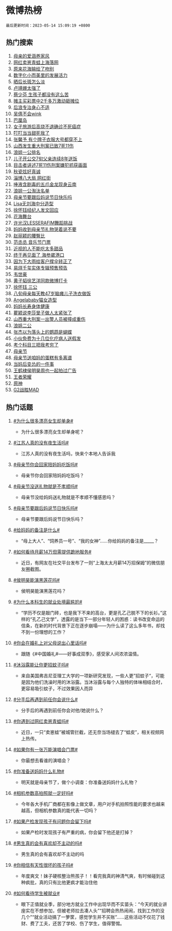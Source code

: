 # 微博热榜

`最后更新时间：2023-05-14 15:09:19 +0800`

## 热门搜索

1. [母亲的爱涵养家风](https://m.weibo.cn/search?containerid=100103type%3D1%26t%3D10%26q%3D%23%E6%AF%8D%E4%BA%B2%E7%9A%84%E7%88%B1%E6%B6%B5%E5%85%BB%E5%AE%B6%E9%A3%8E%23&stream_entry_id=51&isnewpage=1&extparam=seat%3D1%26pos%3D0%26stream_entry_id%3D51%26dgr%3D0%26filter_type%3Drealtimehot%26c_type%3D51%26cate%3D10103%26display_time%3D1684048157%26pre_seqid%3D1684048157650027195119&luicode=10000011&lfid=106003type%253D25%2526t%253D3%2526disable_hot%253D1%2526filter_type%253Drealtimehot)
1. [网红卖崽青蛙上海落网](https://m.weibo.cn/search?containerid=100103type%3D1%26t%3D10%26q%3D%23%E7%BD%91%E7%BA%A2%E5%8D%96%E5%B4%BD%E9%9D%92%E8%9B%99%E4%B8%8A%E6%B5%B7%E8%90%BD%E7%BD%91%23&stream_entry_id=31&isnewpage=1&extparam=seat%3D1%26cate%3D5001%26flag%3D2%26stream_entry_id%3D31%26lcate%3D5001%26band_rank%3D1%26pos%3D0%26dgr%3D0%26realpos%3D1%26filter_type%3Drealtimehot%26c_type%3D31%26q%3D%2523%25E7%25BD%2591%25E7%25BA%25A2%25E5%258D%2596%25E5%25B4%25BD%25E9%259D%2592%25E8%259B%2599%25E4%25B8%258A%25E6%25B5%25B7%25E8%2590%25BD%25E7%25BD%2591%2523%26display_time%3D1684048157%26pre_seqid%3D1684048157650027195119&luicode=10000011&lfid=106003type%253D25%2526t%253D3%2526disable_hot%253D1%2526filter_type%253Drealtimehot)
1. [原来花海输给了吻别](https://m.weibo.cn/search?containerid=100103type%3D1%26t%3D10%26q%3D%E5%8E%9F%E6%9D%A5%E8%8A%B1%E6%B5%B7%E8%BE%93%E7%BB%99%E4%BA%86%E5%90%BB%E5%88%AB&stream_entry_id=31&isnewpage=1&extparam=seat%3D1%26cate%3D5001%26flag%3D2%26stream_entry_id%3D31%26lcate%3D5001%26band_rank%3D2%26pos%3D1%26dgr%3D0%26realpos%3D2%26filter_type%3Drealtimehot%26c_type%3D31%26q%3D%25E5%258E%259F%25E6%259D%25A5%25E8%258A%25B1%25E6%25B5%25B7%25E8%25BE%2593%25E7%25BB%2599%25E4%25BA%2586%25E5%2590%25BB%25E5%2588%25AB%26display_time%3D1684048157%26pre_seqid%3D1684048157650027195119&luicode=10000011&lfid=106003type%253D25%2526t%253D3%2526disable_hot%253D1%2526filter_type%253Drealtimehot)
1. [数字化小而美里的发展活力](https://m.weibo.cn/search?containerid=100103type%3D1%26t%3D10%26q%3D%23%E6%95%B0%E5%AD%97%E5%8C%96%E5%B0%8F%E8%80%8C%E7%BE%8E%E9%87%8C%E7%9A%84%E5%8F%91%E5%B1%95%E6%B4%BB%E5%8A%9B%23&stream_entry_id=31&isnewpage=1&extparam=seat%3D1%26cate%3D5001%26flag%3D0%26stream_entry_id%3D31%26lcate%3D5001%26band_rank%3D3%26pos%3D2%26dgr%3D0%26realpos%3D3%26filter_type%3Drealtimehot%26c_type%3D31%26q%3D%2523%25E6%2595%25B0%25E5%25AD%2597%25E5%258C%2596%25E5%25B0%258F%25E8%2580%258C%25E7%25BE%258E%25E9%2587%258C%25E7%259A%2584%25E5%258F%2591%25E5%25B1%2595%25E6%25B4%25BB%25E5%258A%259B%2523%26display_time%3D1684048157%26pre_seqid%3D1684048157650027195119&luicode=10000011&lfid=106003type%253D25%2526t%253D3%2526disable_hot%253D1%2526filter_type%253Drealtimehot)
1. [晒后长斑怎么淡](https://m.weibo.cn/search?containerid=100103type%3D1%26t%3D10%26q%3D%23%E6%99%92%E5%90%8E%E9%95%BF%E6%96%91%E6%80%8E%E4%B9%88%E6%B7%A1%23&stream_entry_id=31&isnewpage=1&extparam=seat%3D1%26cate%3D5001%26stream_entry_id%3D31%26lcate%3D5001%26adid%3D188926%26band_rank%3D4%26dgr%3D0%26topic_ad%3D1%26is_ad_pos%3D1%26pos%3D3%26filter_type%3Drealtimehot%26c_type%3D31%26q%3D%2523%25E6%2599%2592%25E5%2590%258E%25E9%2595%25BF%25E6%2596%2591%25E6%2580%258E%25E4%25B9%2588%25E6%25B7%25A1%2523%26display_time%3D1684048157%26pre_seqid%3D1684048157650027195119&luicode=10000011&lfid=106003type%253D25%2526t%253D3%2526disable_hot%253D1%2526filter_type%253Drealtimehot)
1. [卢靖姗太强了](https://m.weibo.cn/search?containerid=100103type%3D1%26t%3D10%26q%3D%E5%8D%A2%E9%9D%96%E5%A7%97%E5%A4%AA%E5%BC%BA%E4%BA%86&stream_entry_id=31&isnewpage=1&extparam=seat%3D1%26cate%3D5001%26flag%3D2%26stream_entry_id%3D31%26lcate%3D5001%26band_rank%3D4%26pos%3D4%26dgr%3D0%26realpos%3D4%26filter_type%3Drealtimehot%26c_type%3D31%26q%3D%25E5%258D%25A2%25E9%259D%2596%25E5%25A7%2597%25E5%25A4%25AA%25E5%25BC%25BA%25E4%25BA%2586%26display_time%3D1684048157%26pre_seqid%3D1684048157650027195119&luicode=10000011&lfid=106003type%253D25%2526t%253D3%2526disable_hot%253D1%2526filter_type%253Drealtimehot)
1. [蔡少芬 生孩子都没有这么苦](https://m.weibo.cn/search?containerid=100103type%3D1%26t%3D10%26q%3D%E8%94%A1%E5%B0%91%E8%8A%AC+%E7%94%9F%E5%AD%A9%E5%AD%90%E9%83%BD%E6%B2%A1%E6%9C%89%E8%BF%99%E4%B9%88%E8%8B%A6&stream_entry_id=31&isnewpage=1&extparam=seat%3D1%26cate%3D5001%26flag%3D2%26stream_entry_id%3D31%26lcate%3D5001%26band_rank%3D5%26pos%3D5%26dgr%3D0%26realpos%3D5%26filter_type%3Drealtimehot%26c_type%3D31%26q%3D%25E8%2594%25A1%25E5%25B0%2591%25E8%258A%25AC%2520%25E7%2594%259F%25E5%25AD%25A9%25E5%25AD%2590%25E9%2583%25BD%25E6%25B2%25A1%25E6%259C%2589%25E8%25BF%2599%25E4%25B9%2588%25E8%258B%25A6%26display_time%3D1684048157%26pre_seqid%3D1684048157650027195119&luicode=10000011&lfid=106003type%253D25%2526t%253D3%2526disable_hot%253D1%2526filter_type%253Drealtimehot)
1. [摊主买彩票中2千多万激动砸摊位](https://m.weibo.cn/search?containerid=100103type%3D1%26t%3D10%26q%3D%23%E6%91%8A%E4%B8%BB%E4%B9%B0%E5%BD%A9%E7%A5%A8%E4%B8%AD2%E5%8D%83%E5%A4%9A%E4%B8%87%E6%BF%80%E5%8A%A8%E7%A0%B8%E6%91%8A%E4%BD%8D%23&stream_entry_id=31&isnewpage=1&extparam=seat%3D1%26cate%3D5001%26flag%3D2%26stream_entry_id%3D31%26lcate%3D5001%26band_rank%3D6%26pos%3D6%26dgr%3D0%26realpos%3D6%26filter_type%3Drealtimehot%26c_type%3D31%26q%3D%2523%25E6%2591%258A%25E4%25B8%25BB%25E4%25B9%25B0%25E5%25BD%25A9%25E7%25A5%25A8%25E4%25B8%25AD2%25E5%258D%2583%25E5%25A4%259A%25E4%25B8%2587%25E6%25BF%2580%25E5%258A%25A8%25E7%25A0%25B8%25E6%2591%258A%25E4%25BD%258D%2523%26display_time%3D1684048157%26pre_seqid%3D1684048157650027195119&luicode=10000011&lfid=106003type%253D25%2526t%253D3%2526disable_hot%253D1%2526filter_type%253Drealtimehot)
1. [后浪专治身心不适](https://m.weibo.cn/search?containerid=100103type%3D1%26t%3D10%26q%3D%23%E5%90%8E%E6%B5%AA%E4%B8%93%E6%B2%BB%E8%BA%AB%E5%BF%83%E4%B8%8D%E9%80%82%23&stream_entry_id=31&isnewpage=1&extparam=seat%3D1%26cate%3D5001%26stream_entry_id%3D31%26lcate%3D5001%26adid%3D188842%26band_rank%3D7%26dgr%3D0%26topic_ad%3D1%26is_ad_pos%3D1%26pos%3D7%26filter_type%3Drealtimehot%26c_type%3D31%26q%3D%2523%25E5%2590%258E%25E6%25B5%25AA%25E4%25B8%2593%25E6%25B2%25BB%25E8%25BA%25AB%25E5%25BF%2583%25E4%25B8%258D%25E9%2580%2582%2523%26display_time%3D1684048157%26pre_seqid%3D1684048157650027195119&luicode=10000011&lfid=106003type%253D25%2526t%253D3%2526disable_hot%253D1%2526filter_type%253Drealtimehot)
1. [吴倩不会wink](https://m.weibo.cn/search?containerid=100103type%3D1%26t%3D10%26q%3D%23%E5%90%B4%E5%80%A9%E4%B8%8D%E4%BC%9Awink%23&stream_entry_id=31&isnewpage=1&extparam=seat%3D1%26cate%3D5001%26flag%3D0%26stream_entry_id%3D31%26lcate%3D5001%26band_rank%3D7%26pos%3D8%26dgr%3D0%26realpos%3D7%26filter_type%3Drealtimehot%26c_type%3D31%26q%3D%2523%25E5%2590%25B4%25E5%2580%25A9%25E4%25B8%258D%25E4%25BC%259Awink%2523%26display_time%3D1684048157%26pre_seqid%3D1684048157650027195119&luicode=10000011&lfid=106003type%253D25%2526t%253D3%2526disable_hot%253D1%2526filter_type%253Drealtimehot)
1. [巴厘岛](https://m.weibo.cn/search?containerid=100103type%3D1%26t%3D10%26q%3D%E5%B7%B4%E5%8E%98%E5%B2%9B&stream_entry_id=31&isnewpage=1&extparam=seat%3D1%26cate%3D5001%26flag%3D1%26stream_entry_id%3D31%26lcate%3D5001%26band_rank%3D8%26pos%3D9%26dgr%3D0%26realpos%3D8%26filter_type%3Drealtimehot%26c_type%3D31%26q%3D%25E5%25B7%25B4%25E5%258E%2598%25E5%25B2%259B%26display_time%3D1684048157%26pre_seqid%3D1684048157650027195119&luicode=10000011&lfid=106003type%253D25%2526t%253D3%2526disable_hot%253D1%2526filter_type%253Drealtimehot)
1. [女子旅游后高烧不退确诊不死癌症](https://m.weibo.cn/search?containerid=100103type%3D1%26t%3D10%26q%3D%23%E5%A5%B3%E5%AD%90%E6%97%85%E6%B8%B8%E5%90%8E%E9%AB%98%E7%83%A7%E4%B8%8D%E9%80%80%E7%A1%AE%E8%AF%8A%E4%B8%8D%E6%AD%BB%E7%99%8C%E7%97%87%23&stream_entry_id=31&isnewpage=1&extparam=seat%3D1%26cate%3D5001%26flag%3D0%26stream_entry_id%3D31%26lcate%3D5001%26band_rank%3D9%26pos%3D10%26dgr%3D0%26realpos%3D9%26filter_type%3Drealtimehot%26c_type%3D31%26q%3D%2523%25E5%25A5%25B3%25E5%25AD%2590%25E6%2597%2585%25E6%25B8%25B8%25E5%2590%258E%25E9%25AB%2598%25E7%2583%25A7%25E4%25B8%258D%25E9%2580%2580%25E7%25A1%25AE%25E8%25AF%258A%25E4%25B8%258D%25E6%25AD%25BB%25E7%2599%258C%25E7%2597%2587%2523%26display_time%3D1684048157%26pre_seqid%3D1684048157650027195119&luicode=10000011&lfid=106003type%253D25%2526t%253D3%2526disable_hot%253D1%2526filter_type%253Drealtimehot)
1. [叮叮当当甜死我了](https://m.weibo.cn/search?containerid=100103type%3D1%26t%3D10%26q%3D%E5%8F%AE%E5%8F%AE%E5%BD%93%E5%BD%93%E7%94%9C%E6%AD%BB%E6%88%91%E4%BA%86&stream_entry_id=31&isnewpage=1&extparam=seat%3D1%26cate%3D5001%26flag%3D2%26stream_entry_id%3D31%26lcate%3D5001%26band_rank%3D10%26pos%3D11%26dgr%3D0%26realpos%3D10%26filter_type%3Drealtimehot%26c_type%3D31%26q%3D%25E5%258F%25AE%25E5%258F%25AE%25E5%25BD%2593%25E5%25BD%2593%25E7%2594%259C%25E6%25AD%25BB%25E6%2588%2591%25E4%25BA%2586%26display_time%3D1684048157%26pre_seqid%3D1684048157650027195119&luicode=10000011&lfid=106003type%253D25%2526t%253D3%2526disable_hot%253D1%2526filter_type%253Drealtimehot)
1. [张馨予 有个牌子衣服大号都穿不上](https://m.weibo.cn/search?containerid=100103type%3D1%26t%3D10%26q%3D%E5%BC%A0%E9%A6%A8%E4%BA%88+%E6%9C%89%E4%B8%AA%E7%89%8C%E5%AD%90%E8%A1%A3%E6%9C%8D%E5%A4%A7%E5%8F%B7%E9%83%BD%E7%A9%BF%E4%B8%8D%E4%B8%8A&stream_entry_id=31&isnewpage=1&extparam=seat%3D1%26cate%3D5001%26flag%3D1%26stream_entry_id%3D31%26lcate%3D5001%26band_rank%3D11%26pos%3D12%26dgr%3D0%26realpos%3D11%26filter_type%3Drealtimehot%26c_type%3D31%26q%3D%25E5%25BC%25A0%25E9%25A6%25A8%25E4%25BA%2588%2520%25E6%259C%2589%25E4%25B8%25AA%25E7%2589%258C%25E5%25AD%2590%25E8%25A1%25A3%25E6%259C%258D%25E5%25A4%25A7%25E5%258F%25B7%25E9%2583%25BD%25E7%25A9%25BF%25E4%25B8%258D%25E4%25B8%258A%26display_time%3D1684048157%26pre_seqid%3D1684048157650027195119&luicode=10000011&lfid=106003type%253D25%2526t%253D3%2526disable_hot%253D1%2526filter_type%253Drealtimehot)
1. [山西发生重大刑案已致7死11伤](https://m.weibo.cn/search?containerid=100103type%3D1%26t%3D10%26q%3D%23%E5%B1%B1%E8%A5%BF%E5%8F%91%E7%94%9F%E9%87%8D%E5%A4%A7%E5%88%91%E6%A1%88%E5%B7%B2%E8%87%B47%E6%AD%BB11%E4%BC%A4%23&stream_entry_id=31&isnewpage=1&extparam=seat%3D1%26cate%3D5001%26flag%3D0%26stream_entry_id%3D31%26lcate%3D5001%26band_rank%3D12%26pos%3D13%26dgr%3D0%26realpos%3D12%26filter_type%3Drealtimehot%26c_type%3D31%26q%3D%2523%25E5%25B1%25B1%25E8%25A5%25BF%25E5%258F%2591%25E7%2594%259F%25E9%2587%258D%25E5%25A4%25A7%25E5%2588%2591%25E6%25A1%2588%25E5%25B7%25B2%25E8%2587%25B47%25E6%25AD%25BB11%25E4%25BC%25A4%2523%26display_time%3D1684048157%26pre_seqid%3D1684048157650027195119&luicode=10000011&lfid=106003type%253D25%2526t%253D3%2526disable_hot%253D1%2526filter_type%253Drealtimehot)
1. [浪姐一公排名](https://m.weibo.cn/search?containerid=100103type%3D1%26t%3D10%26q%3D%E6%B5%AA%E5%A7%90%E4%B8%80%E5%85%AC%E6%8E%92%E5%90%8D&stream_entry_id=31&isnewpage=1&extparam=seat%3D1%26cate%3D5001%26flag%3D0%26stream_entry_id%3D31%26lcate%3D5001%26band_rank%3D13%26pos%3D14%26dgr%3D0%26realpos%3D13%26filter_type%3Drealtimehot%26c_type%3D31%26q%3D%25E6%25B5%25AA%25E5%25A7%2590%25E4%25B8%2580%25E5%2585%25AC%25E6%258E%2592%25E5%2590%258D%26display_time%3D1684048157%26pre_seqid%3D1684048157650027195119&luicode=10000011&lfid=106003type%253D25%2526t%253D3%2526disable_hot%253D1%2526filter_type%253Drealtimehot)
1. [儿子开公交7旬父亲连续8年送饭](https://m.weibo.cn/search?containerid=100103type%3D1%26t%3D10%26q%3D%23%E5%84%BF%E5%AD%90%E5%BC%80%E5%85%AC%E4%BA%A47%E6%97%AC%E7%88%B6%E4%BA%B2%E8%BF%9E%E7%BB%AD8%E5%B9%B4%E9%80%81%E9%A5%AD%23&stream_entry_id=31&isnewpage=1&extparam=seat%3D1%26cate%3D5001%26flag%3D0%26stream_entry_id%3D31%26lcate%3D5001%26band_rank%3D14%26pos%3D15%26dgr%3D0%26realpos%3D14%26filter_type%3Drealtimehot%26c_type%3D31%26q%3D%2523%25E5%2584%25BF%25E5%25AD%2590%25E5%25BC%2580%25E5%2585%25AC%25E4%25BA%25A47%25E6%2597%25AC%25E7%2588%25B6%25E4%25BA%25B2%25E8%25BF%259E%25E7%25BB%25AD8%25E5%25B9%25B4%25E9%2580%2581%25E9%25A5%25AD%2523%26display_time%3D1684048157%26pre_seqid%3D1684048157650027195119&luicode=10000011&lfid=106003type%253D25%2526t%253D3%2526disable_hot%253D1%2526filter_type%253Drealtimehot)
1. [目击者讲述7死11伤刑案嫌犯抓获画面](https://m.weibo.cn/search?containerid=100103type%3D1%26t%3D10%26q%3D%23%E7%9B%AE%E5%87%BB%E8%80%85%E8%AE%B2%E8%BF%B07%E6%AD%BB11%E4%BC%A4%E5%88%91%E6%A1%88%E5%AB%8C%E7%8A%AF%E6%8A%93%E8%8E%B7%E7%94%BB%E9%9D%A2%23&stream_entry_id=31&isnewpage=1&extparam=seat%3D1%26cate%3D5001%26flag%3D0%26stream_entry_id%3D31%26lcate%3D5001%26band_rank%3D15%26pos%3D16%26dgr%3D0%26realpos%3D15%26filter_type%3Drealtimehot%26c_type%3D31%26q%3D%2523%25E7%259B%25AE%25E5%2587%25BB%25E8%2580%2585%25E8%25AE%25B2%25E8%25BF%25B07%25E6%25AD%25BB11%25E4%25BC%25A4%25E5%2588%2591%25E6%25A1%2588%25E5%25AB%258C%25E7%258A%25AF%25E6%258A%2593%25E8%258E%25B7%25E7%2594%25BB%25E9%259D%25A2%2523%26display_time%3D1684048157%26pre_seqid%3D1684048157650027195119&luicode=10000011&lfid=106003type%253D25%2526t%253D3%2526disable_hot%253D1%2526filter_type%253Drealtimehot)
1. [秋瓷炫好真诚](https://m.weibo.cn/search?containerid=100103type%3D1%26t%3D10%26q%3D%E7%A7%8B%E7%93%B7%E7%82%AB%E5%A5%BD%E7%9C%9F%E8%AF%9A&stream_entry_id=31&isnewpage=1&extparam=seat%3D1%26cate%3D5001%26flag%3D0%26stream_entry_id%3D31%26lcate%3D5001%26band_rank%3D16%26pos%3D17%26dgr%3D0%26realpos%3D16%26filter_type%3Drealtimehot%26c_type%3D31%26q%3D%25E7%25A7%258B%25E7%2593%25B7%25E7%2582%25AB%25E5%25A5%25BD%25E7%259C%259F%25E8%25AF%259A%26display_time%3D1684048157%26pre_seqid%3D1684048157650027195119&luicode=10000011&lfid=106003type%253D25%2526t%253D3%2526disable_hot%253D1%2526filter_type%253Drealtimehot)
1. [淄博八大局 网红街](https://m.weibo.cn/search?containerid=100103type%3D1%26t%3D10%26q%3D%E6%B7%84%E5%8D%9A%E5%85%AB%E5%A4%A7%E5%B1%80+%E7%BD%91%E7%BA%A2%E8%A1%97&stream_entry_id=31&isnewpage=1&extparam=seat%3D1%26cate%3D5001%26flag%3D1%26stream_entry_id%3D31%26lcate%3D5001%26band_rank%3D17%26pos%3D18%26dgr%3D0%26realpos%3D17%26filter_type%3Drealtimehot%26c_type%3D31%26q%3D%25E6%25B7%2584%25E5%258D%259A%25E5%2585%25AB%25E5%25A4%25A7%25E5%25B1%2580%2520%25E7%25BD%2591%25E7%25BA%25A2%25E8%25A1%2597%26display_time%3D1684048157%26pre_seqid%3D1684048157650027195119&luicode=10000011&lfid=106003type%253D25%2526t%253D3%2526disable_hot%253D1%2526filter_type%253Drealtimehot)
1. [唾液含剧毒的五爪金龙现身云南](https://m.weibo.cn/search?containerid=100103type%3D1%26t%3D10%26q%3D%23%E5%94%BE%E6%B6%B2%E5%90%AB%E5%89%A7%E6%AF%92%E7%9A%84%E4%BA%94%E7%88%AA%E9%87%91%E9%BE%99%E7%8E%B0%E8%BA%AB%E4%BA%91%E5%8D%97%23&stream_entry_id=31&isnewpage=1&extparam=seat%3D1%26cate%3D5001%26flag%3D0%26stream_entry_id%3D31%26lcate%3D5001%26band_rank%3D18%26pos%3D19%26dgr%3D0%26realpos%3D18%26filter_type%3Drealtimehot%26c_type%3D31%26q%3D%2523%25E5%2594%25BE%25E6%25B6%25B2%25E5%2590%25AB%25E5%2589%25A7%25E6%25AF%2592%25E7%259A%2584%25E4%25BA%2594%25E7%2588%25AA%25E9%2587%2591%25E9%25BE%2599%25E7%258E%25B0%25E8%25BA%25AB%25E4%25BA%2591%25E5%258D%2597%2523%26display_time%3D1684048157%26pre_seqid%3D1684048157650027195119&luicode=10000011&lfid=106003type%253D25%2526t%253D3%2526disable_hot%253D1%2526filter_type%253Drealtimehot)
1. [浪姐一公淘汰名单](https://m.weibo.cn/search?containerid=100103type%3D1%26t%3D10%26q%3D%E6%B5%AA%E5%A7%90%E4%B8%80%E5%85%AC%E6%B7%98%E6%B1%B0%E5%90%8D%E5%8D%95&stream_entry_id=31&isnewpage=1&extparam=seat%3D1%26cate%3D5001%26flag%3D1%26stream_entry_id%3D31%26lcate%3D5001%26band_rank%3D19%26pos%3D20%26dgr%3D0%26realpos%3D19%26filter_type%3Drealtimehot%26c_type%3D31%26q%3D%25E6%25B5%25AA%25E5%25A7%2590%25E4%25B8%2580%25E5%2585%25AC%25E6%25B7%2598%25E6%25B1%25B0%25E5%2590%258D%25E5%258D%2595%26display_time%3D1684048157%26pre_seqid%3D1684048157650027195119&luicode=10000011&lfid=106003type%253D25%2526t%253D3%2526disable_hot%253D1%2526filter_type%253Drealtimehot)
1. [母亲节要跟后妈说节日快乐吗](https://m.weibo.cn/search?containerid=100103type%3D1%26t%3D10%26q%3D%23%E6%AF%8D%E4%BA%B2%E8%8A%82%E8%A6%81%E8%B7%9F%E5%90%8E%E5%A6%88%E8%AF%B4%E8%8A%82%E6%97%A5%E5%BF%AB%E4%B9%90%E5%90%97%23&stream_entry_id=31&isnewpage=1&extparam=seat%3D1%26cate%3D5001%26flag%3D1%26stream_entry_id%3D31%26lcate%3D5001%26band_rank%3D20%26pos%3D21%26dgr%3D0%26realpos%3D20%26filter_type%3Drealtimehot%26c_type%3D31%26q%3D%2523%25E6%25AF%258D%25E4%25BA%25B2%25E8%258A%2582%25E8%25A6%2581%25E8%25B7%259F%25E5%2590%258E%25E5%25A6%2588%25E8%25AF%25B4%25E8%258A%2582%25E6%2597%25A5%25E5%25BF%25AB%25E4%25B9%2590%25E5%2590%2597%2523%26display_time%3D1684048157%26pre_seqid%3D1684048157650027195119&luicode=10000011&lfid=106003type%253D25%2526t%253D3%2526disable_hot%253D1%2526filter_type%253Drealtimehot)
1. [Lisa无刘海中分造型](https://m.weibo.cn/search?containerid=100103type%3D1%26t%3D10%26q%3D%23Lisa%E6%97%A0%E5%88%98%E6%B5%B7%E4%B8%AD%E5%88%86%E9%80%A0%E5%9E%8B%23&stream_entry_id=31&isnewpage=1&extparam=seat%3D1%26cate%3D5001%26flag%3D0%26stream_entry_id%3D31%26lcate%3D5001%26band_rank%3D21%26pos%3D22%26dgr%3D0%26realpos%3D21%26filter_type%3Drealtimehot%26c_type%3D31%26q%3D%2523Lisa%25E6%2597%25A0%25E5%2588%2598%25E6%25B5%25B7%25E4%25B8%25AD%25E5%2588%2586%25E9%2580%25A0%25E5%259E%258B%2523%26display_time%3D1684048157%26pre_seqid%3D1684048157650027195119&luicode=10000011&lfid=106003type%253D25%2526t%253D3%2526disable_hot%253D1%2526filter_type%253Drealtimehot)
1. [徐怀钰经纪人发文回应](https://m.weibo.cn/search?containerid=100103type%3D1%26t%3D10%26q%3D%23%E5%BE%90%E6%80%80%E9%92%B0%E7%BB%8F%E7%BA%AA%E4%BA%BA%E5%8F%91%E6%96%87%E5%9B%9E%E5%BA%94%23&stream_entry_id=31&isnewpage=1&extparam=seat%3D1%26cate%3D5001%26flag%3D0%26stream_entry_id%3D31%26lcate%3D5001%26band_rank%3D22%26pos%3D23%26dgr%3D0%26realpos%3D22%26filter_type%3Drealtimehot%26c_type%3D31%26q%3D%2523%25E5%25BE%2590%25E6%2580%2580%25E9%2592%25B0%25E7%25BB%258F%25E7%25BA%25AA%25E4%25BA%25BA%25E5%258F%2591%25E6%2596%2587%25E5%259B%259E%25E5%25BA%2594%2523%26display_time%3D1684048157%26pre_seqid%3D1684048157650027195119&luicode=10000011&lfid=106003type%253D25%2526t%253D3%2526disable_hot%253D1%2526filter_type%253Drealtimehot)
1. [花海舞台](https://m.weibo.cn/search?containerid=100103type%3D1%26t%3D10%26q%3D%23%E8%8A%B1%E6%B5%B7%E8%88%9E%E5%8F%B0%23&stream_entry_id=31&isnewpage=1&extparam=seat%3D1%26cate%3D5001%26flag%3D0%26stream_entry_id%3D31%26lcate%3D5001%26band_rank%3D23%26pos%3D24%26dgr%3D0%26realpos%3D23%26filter_type%3Drealtimehot%26c_type%3D31%26q%3D%2523%25E8%258A%25B1%25E6%25B5%25B7%25E8%2588%259E%25E5%258F%25B0%2523%26display_time%3D1684048157%26pre_seqid%3D1684048157650027195119&luicode=10000011&lfid=106003type%253D25%2526t%253D3%2526disable_hot%253D1%2526filter_type%253Drealtimehot)
1. [许光汉LESSERAFIM舞蹈挑战](https://m.weibo.cn/search?containerid=100103type%3D1%26t%3D10%26q%3D%23%E8%AE%B8%E5%85%89%E6%B1%89LESSERAFIM%E8%88%9E%E8%B9%88%E6%8C%91%E6%88%98%23&stream_entry_id=31&isnewpage=1&extparam=seat%3D1%26cate%3D5001%26flag%3D1%26stream_entry_id%3D31%26lcate%3D5001%26band_rank%3D24%26pos%3D25%26dgr%3D0%26realpos%3D24%26filter_type%3Drealtimehot%26c_type%3D31%26q%3D%2523%25E8%25AE%25B8%25E5%2585%2589%25E6%25B1%2589LESSERAFIM%25E8%2588%259E%25E8%25B9%2588%25E6%258C%2591%25E6%2588%2598%2523%26display_time%3D1684048157%26pre_seqid%3D1684048157650027195119&luicode=10000011&lfid=106003type%253D25%2526t%253D3%2526disable_hot%253D1%2526filter_type%253Drealtimehot)
1. [妈妈收到母亲节礼物哭着说不要](https://m.weibo.cn/search?containerid=100103type%3D1%26t%3D10%26q%3D%23%E5%A6%88%E5%A6%88%E6%94%B6%E5%88%B0%E6%AF%8D%E4%BA%B2%E8%8A%82%E7%A4%BC%E7%89%A9%E5%93%AD%E7%9D%80%E8%AF%B4%E4%B8%8D%E8%A6%81%23&stream_entry_id=31&isnewpage=1&extparam=seat%3D1%26cate%3D5001%26flag%3D0%26stream_entry_id%3D31%26lcate%3D5001%26band_rank%3D25%26pos%3D26%26dgr%3D0%26realpos%3D25%26filter_type%3Drealtimehot%26c_type%3D31%26q%3D%2523%25E5%25A6%2588%25E5%25A6%2588%25E6%2594%25B6%25E5%2588%25B0%25E6%25AF%258D%25E4%25BA%25B2%25E8%258A%2582%25E7%25A4%25BC%25E7%2589%25A9%25E5%2593%25AD%25E7%259D%2580%25E8%25AF%25B4%25E4%25B8%258D%25E8%25A6%2581%2523%26display_time%3D1684048157%26pre_seqid%3D1684048157650027195119&luicode=10000011&lfid=106003type%253D25%2526t%253D3%2526disable_hot%253D1%2526filter_type%253Drealtimehot)
1. [赵丽颖的腰臀比](https://m.weibo.cn/search?containerid=100103type%3D1%26t%3D10%26q%3D%23%E8%B5%B5%E4%B8%BD%E9%A2%96%E7%9A%84%E8%85%B0%E8%87%80%E6%AF%94%23&stream_entry_id=31&isnewpage=1&extparam=seat%3D1%26cate%3D5001%26flag%3D0%26stream_entry_id%3D31%26lcate%3D5001%26band_rank%3D26%26pos%3D27%26dgr%3D0%26realpos%3D26%26filter_type%3Drealtimehot%26c_type%3D31%26q%3D%2523%25E8%25B5%25B5%25E4%25B8%25BD%25E9%25A2%2596%25E7%259A%2584%25E8%2585%25B0%25E8%2587%2580%25E6%25AF%2594%2523%26display_time%3D1684048157%26pre_seqid%3D1684048157650027195119&luicode=10000011&lfid=106003type%253D25%2526t%253D3%2526disable_hot%253D1%2526filter_type%253Drealtimehot)
1. [范丞丞 音乐节门票](https://m.weibo.cn/search?containerid=100103type%3D1%26t%3D10%26q%3D%E8%8C%83%E4%B8%9E%E4%B8%9E+%E9%9F%B3%E4%B9%90%E8%8A%82%E9%97%A8%E7%A5%A8&stream_entry_id=31&isnewpage=1&extparam=seat%3D1%26cate%3D5001%26flag%3D0%26stream_entry_id%3D31%26lcate%3D5001%26band_rank%3D27%26pos%3D28%26dgr%3D0%26realpos%3D27%26filter_type%3Drealtimehot%26c_type%3D31%26q%3D%25E8%258C%2583%25E4%25B8%259E%25E4%25B8%259E%2520%25E9%259F%25B3%25E4%25B9%2590%25E8%258A%2582%25E9%2597%25A8%25E7%25A5%25A8%26display_time%3D1684048157%26pre_seqid%3D1684048157650027195119&luicode=10000011&lfid=106003type%253D25%2526t%253D3%2526disable_hot%253D1%2526filter_type%253Drealtimehot)
1. [近视的人不能吃太多甜品](https://m.weibo.cn/search?containerid=100103type%3D1%26t%3D10%26q%3D%E8%BF%91%E8%A7%86%E7%9A%84%E4%BA%BA%E4%B8%8D%E8%83%BD%E5%90%83%E5%A4%AA%E5%A4%9A%E7%94%9C%E5%93%81&stream_entry_id=31&isnewpage=1&extparam=seat%3D1%26cate%3D5001%26flag%3D0%26stream_entry_id%3D31%26lcate%3D5001%26band_rank%3D28%26pos%3D29%26dgr%3D0%26realpos%3D28%26filter_type%3Drealtimehot%26c_type%3D31%26q%3D%25E8%25BF%2591%25E8%25A7%2586%25E7%259A%2584%25E4%25BA%25BA%25E4%25B8%258D%25E8%2583%25BD%25E5%2590%2583%25E5%25A4%25AA%25E5%25A4%259A%25E7%2594%259C%25E5%2593%2581%26display_time%3D1684048157%26pre_seqid%3D1684048157650027195119&luicode=10000011&lfid=106003type%253D25%2526t%253D3%2526disable_hot%253D1%2526filter_type%253Drealtimehot)
1. [终于再见面了 海参崴港口](https://m.weibo.cn/search?containerid=100103type%3D1%26t%3D10%26q%3D%E7%BB%88%E4%BA%8E%E5%86%8D%E8%A7%81%E9%9D%A2%E4%BA%86+%E6%B5%B7%E5%8F%82%E5%B4%B4%E6%B8%AF%E5%8F%A3&stream_entry_id=31&isnewpage=1&extparam=seat%3D1%26cate%3D5001%26flag%3D0%26stream_entry_id%3D31%26lcate%3D5001%26band_rank%3D29%26pos%3D30%26dgr%3D0%26realpos%3D29%26filter_type%3Drealtimehot%26c_type%3D31%26q%3D%25E7%25BB%2588%25E4%25BA%258E%25E5%2586%258D%25E8%25A7%2581%25E9%259D%25A2%25E4%25BA%2586%2520%25E6%25B5%25B7%25E5%258F%2582%25E5%25B4%25B4%25E6%25B8%25AF%25E5%258F%25A3%26display_time%3D1684048157%26pre_seqid%3D1684048157650027195119&luicode=10000011&lfid=106003type%253D25%2526t%253D3%2526disable_hot%253D1%2526filter_type%253Drealtimehot)
1. [因为下大雨给客户撑伞转正了](https://m.weibo.cn/search?containerid=100103type%3D1%26t%3D10%26q%3D%23%E5%9B%A0%E4%B8%BA%E4%B8%8B%E5%A4%A7%E9%9B%A8%E7%BB%99%E5%AE%A2%E6%88%B7%E6%92%91%E4%BC%9E%E8%BD%AC%E6%AD%A3%E4%BA%86%23&stream_entry_id=31&isnewpage=1&extparam=seat%3D1%26cate%3D5001%26flag%3D0%26stream_entry_id%3D31%26lcate%3D5001%26band_rank%3D30%26pos%3D31%26dgr%3D0%26realpos%3D30%26filter_type%3Drealtimehot%26c_type%3D31%26q%3D%2523%25E5%259B%25A0%25E4%25B8%25BA%25E4%25B8%258B%25E5%25A4%25A7%25E9%259B%25A8%25E7%25BB%2599%25E5%25AE%25A2%25E6%2588%25B7%25E6%2592%2591%25E4%25BC%259E%25E8%25BD%25AC%25E6%25AD%25A3%25E4%25BA%2586%2523%26display_time%3D1684048157%26pre_seqid%3D1684048157650027195119&luicode=10000011&lfid=106003type%253D25%2526t%253D3%2526disable_hot%253D1%2526filter_type%253Drealtimehot)
1. [易烊千玺实体专辑预售预告](https://m.weibo.cn/search?containerid=100103type%3D1%26t%3D10%26q%3D%23%E6%98%93%E7%83%8A%E5%8D%83%E7%8E%BA%E5%AE%9E%E4%BD%93%E4%B8%93%E8%BE%91%E9%A2%84%E5%94%AE%E9%A2%84%E5%91%8A%23&stream_entry_id=31&isnewpage=1&extparam=seat%3D1%26cate%3D5001%26flag%3D0%26stream_entry_id%3D31%26lcate%3D5001%26band_rank%3D31%26pos%3D32%26dgr%3D0%26realpos%3D31%26filter_type%3Drealtimehot%26c_type%3D31%26q%3D%2523%25E6%2598%2593%25E7%2583%258A%25E5%258D%2583%25E7%258E%25BA%25E5%25AE%259E%25E4%25BD%2593%25E4%25B8%2593%25E8%25BE%2591%25E9%25A2%2584%25E5%2594%25AE%25E9%25A2%2584%25E5%2591%258A%2523%26display_time%3D1684048157%26pre_seqid%3D1684048157650027195119&luicode=10000011&lfid=106003type%253D25%2526t%253D3%2526disable_hot%253D1%2526filter_type%253Drealtimehot)
1. [韦世豪](https://m.weibo.cn/search?containerid=100103type%3D1%26t%3D10%26q%3D%E9%9F%A6%E4%B8%96%E8%B1%AA&stream_entry_id=31&isnewpage=1&extparam=seat%3D1%26cate%3D5001%26flag%3D1%26stream_entry_id%3D31%26lcate%3D5001%26band_rank%3D32%26pos%3D33%26dgr%3D0%26realpos%3D32%26filter_type%3Drealtimehot%26c_type%3D31%26q%3D%25E9%259F%25A6%25E4%25B8%2596%25E8%25B1%25AA%26display_time%3D1684048157%26pre_seqid%3D1684048157650027195119&luicode=10000011&lfid=106003type%253D25%2526t%253D3%2526disable_hot%253D1%2526filter_type%253Drealtimehot)
1. [黄子韬徐艺洋同款微博打卡](https://m.weibo.cn/search?containerid=100103type%3D1%26t%3D10%26q%3D%23%E9%BB%84%E5%AD%90%E9%9F%AC%E5%BE%90%E8%89%BA%E6%B4%8B%E5%90%8C%E6%AC%BE%E5%BE%AE%E5%8D%9A%E6%89%93%E5%8D%A1%23&stream_entry_id=31&isnewpage=1&extparam=seat%3D1%26cate%3D5001%26flag%3D1%26stream_entry_id%3D31%26lcate%3D5001%26band_rank%3D33%26pos%3D34%26dgr%3D0%26realpos%3D33%26filter_type%3Drealtimehot%26c_type%3D31%26q%3D%2523%25E9%25BB%2584%25E5%25AD%2590%25E9%259F%25AC%25E5%25BE%2590%25E8%2589%25BA%25E6%25B4%258B%25E5%2590%258C%25E6%25AC%25BE%25E5%25BE%25AE%25E5%258D%259A%25E6%2589%2593%25E5%258D%25A1%2523%26display_time%3D1684048157%26pre_seqid%3D1684048157650027195119&luicode=10000011&lfid=106003type%253D25%2526t%253D3%2526disable_hot%253D1%2526filter_type%253Drealtimehot)
1. [徐怀钰 三公](https://m.weibo.cn/search?containerid=100103type%3D1%26t%3D10%26q%3D%E5%BE%90%E6%80%80%E9%92%B0+%E4%B8%89%E5%85%AC&stream_entry_id=31&isnewpage=1&extparam=seat%3D1%26cate%3D5001%26flag%3D0%26stream_entry_id%3D31%26lcate%3D5001%26band_rank%3D34%26pos%3D35%26dgr%3D0%26realpos%3D34%26filter_type%3Drealtimehot%26c_type%3D31%26q%3D%25E5%25BE%2590%25E6%2580%2580%25E9%2592%25B0%2520%25E4%25B8%2589%25E5%2585%25AC%26display_time%3D1684048157%26pre_seqid%3D1684048157650027195119&luicode=10000011&lfid=106003type%253D25%2526t%253D3%2526disable_hot%253D1%2526filter_type%253Drealtimehot)
1. [八旬母亲每天教47岁脑瘫儿子洗衣做饭](https://m.weibo.cn/search?containerid=100103type%3D1%26t%3D10%26q%3D%23%E5%85%AB%E6%97%AC%E6%AF%8D%E4%BA%B2%E6%AF%8F%E5%A4%A9%E6%95%9947%E5%B2%81%E8%84%91%E7%98%AB%E5%84%BF%E5%AD%90%E6%B4%97%E8%A1%A3%E5%81%9A%E9%A5%AD%23&stream_entry_id=31&isnewpage=1&extparam=seat%3D1%26cate%3D5001%26flag%3D1%26stream_entry_id%3D31%26lcate%3D5001%26band_rank%3D35%26pos%3D36%26dgr%3D0%26realpos%3D35%26filter_type%3Drealtimehot%26c_type%3D31%26q%3D%2523%25E5%2585%25AB%25E6%2597%25AC%25E6%25AF%258D%25E4%25BA%25B2%25E6%25AF%258F%25E5%25A4%25A9%25E6%2595%259947%25E5%25B2%2581%25E8%2584%2591%25E7%2598%25AB%25E5%2584%25BF%25E5%25AD%2590%25E6%25B4%2597%25E8%25A1%25A3%25E5%2581%259A%25E9%25A5%25AD%2523%26display_time%3D1684048157%26pre_seqid%3D1684048157650027195119&luicode=10000011&lfid=106003type%253D25%2526t%253D3%2526disable_hot%253D1%2526filter_type%253Drealtimehot)
1. [Angelababy猫女造型](https://m.weibo.cn/search?containerid=100103type%3D1%26t%3D10%26q%3D%23Angelababy%E7%8C%AB%E5%A5%B3%E9%80%A0%E5%9E%8B%23&stream_entry_id=31&isnewpage=1&extparam=seat%3D1%26cate%3D5001%26flag%3D0%26stream_entry_id%3D31%26lcate%3D5001%26band_rank%3D36%26pos%3D37%26dgr%3D0%26realpos%3D36%26filter_type%3Drealtimehot%26c_type%3D31%26q%3D%2523Angelababy%25E7%258C%25AB%25E5%25A5%25B3%25E9%2580%25A0%25E5%259E%258B%2523%26display_time%3D1684048157%26pre_seqid%3D1684048157650027195119&luicode=10000011&lfid=106003type%253D25%2526t%253D3%2526disable_hot%253D1%2526filter_type%253Drealtimehot)
1. [妈妈长寿身体健康](https://m.weibo.cn/search?containerid=100103type%3D1%26t%3D10%26q%3D%E5%A6%88%E5%A6%88%E9%95%BF%E5%AF%BF%E8%BA%AB%E4%BD%93%E5%81%A5%E5%BA%B7&stream_entry_id=31&isnewpage=1&extparam=seat%3D1%26cate%3D5001%26flag%3D1%26stream_entry_id%3D31%26lcate%3D5001%26band_rank%3D37%26pos%3D38%26dgr%3D0%26realpos%3D37%26filter_type%3Drealtimehot%26c_type%3D31%26q%3D%25E5%25A6%2588%25E5%25A6%2588%25E9%2595%25BF%25E5%25AF%25BF%25E8%25BA%25AB%25E4%25BD%2593%25E5%2581%25A5%25E5%25BA%25B7%26display_time%3D1684048157%26pre_seqid%3D1684048157650027195119&luicode=10000011&lfid=106003type%253D25%2526t%253D3%2526disable_hot%253D1%2526filter_type%253Drealtimehot)
1. [瞿颖说李莎旻子做人太紧张了](https://m.weibo.cn/search?containerid=100103type%3D1%26t%3D10%26q%3D%23%E7%9E%BF%E9%A2%96%E8%AF%B4%E6%9D%8E%E8%8E%8E%E6%97%BB%E5%AD%90%E5%81%9A%E4%BA%BA%E5%A4%AA%E7%B4%A7%E5%BC%A0%E4%BA%86%23&stream_entry_id=31&isnewpage=1&extparam=seat%3D1%26cate%3D5001%26flag%3D0%26stream_entry_id%3D31%26lcate%3D5001%26band_rank%3D38%26pos%3D39%26dgr%3D0%26realpos%3D38%26filter_type%3Drealtimehot%26c_type%3D31%26q%3D%2523%25E7%259E%25BF%25E9%25A2%2596%25E8%25AF%25B4%25E6%259D%258E%25E8%258E%258E%25E6%2597%25BB%25E5%25AD%2590%25E5%2581%259A%25E4%25BA%25BA%25E5%25A4%25AA%25E7%25B4%25A7%25E5%25BC%25A0%25E4%25BA%2586%2523%26display_time%3D1684048157%26pre_seqid%3D1684048157650027195119&luicode=10000011&lfid=106003type%253D25%2526t%253D3%2526disable_hot%253D1%2526filter_type%253Drealtimehot)
1. [山西重大刑案一出警人员被撞成重伤](https://m.weibo.cn/search?containerid=100103type%3D1%26t%3D10%26q%3D%23%E5%B1%B1%E8%A5%BF%E9%87%8D%E5%A4%A7%E5%88%91%E6%A1%88%E4%B8%80%E5%87%BA%E8%AD%A6%E4%BA%BA%E5%91%98%E8%A2%AB%E6%92%9E%E6%88%90%E9%87%8D%E4%BC%A4%23&stream_entry_id=31&isnewpage=1&extparam=seat%3D1%26cate%3D5001%26flag%3D1%26stream_entry_id%3D31%26lcate%3D5001%26band_rank%3D39%26pos%3D40%26dgr%3D0%26realpos%3D39%26filter_type%3Drealtimehot%26c_type%3D31%26q%3D%2523%25E5%25B1%25B1%25E8%25A5%25BF%25E9%2587%258D%25E5%25A4%25A7%25E5%2588%2591%25E6%25A1%2588%25E4%25B8%2580%25E5%2587%25BA%25E8%25AD%25A6%25E4%25BA%25BA%25E5%2591%2598%25E8%25A2%25AB%25E6%2592%259E%25E6%2588%2590%25E9%2587%258D%25E4%25BC%25A4%2523%26display_time%3D1684048157%26pre_seqid%3D1684048157650027195119&luicode=10000011&lfid=106003type%253D25%2526t%253D3%2526disable_hot%253D1%2526filter_type%253Drealtimehot)
1. [浪姐二公](https://m.weibo.cn/search?containerid=100103type%3D1%26t%3D10%26q%3D%E6%B5%AA%E5%A7%90%E4%BA%8C%E5%85%AC&stream_entry_id=31&isnewpage=1&extparam=seat%3D1%26cate%3D5001%26flag%3D1%26stream_entry_id%3D31%26lcate%3D5001%26band_rank%3D40%26pos%3D41%26dgr%3D0%26realpos%3D40%26filter_type%3Drealtimehot%26c_type%3D31%26q%3D%25E6%25B5%25AA%25E5%25A7%2590%25E4%25BA%258C%25E5%2585%25AC%26display_time%3D1684048157%26pre_seqid%3D1684048157650027195119&luicode=10000011&lfid=106003type%253D25%2526t%253D3%2526disable_hot%253D1%2526filter_type%253Drealtimehot)
1. [张杰以为落头上的鹦鹉是蝴蝶](https://m.weibo.cn/search?containerid=100103type%3D1%26t%3D10%26q%3D%23%E5%BC%A0%E6%9D%B0%E4%BB%A5%E4%B8%BA%E8%90%BD%E5%A4%B4%E4%B8%8A%E7%9A%84%E9%B9%A6%E9%B9%89%E6%98%AF%E8%9D%B4%E8%9D%B6%23&stream_entry_id=31&isnewpage=1&extparam=seat%3D1%26cate%3D5001%26flag%3D0%26stream_entry_id%3D31%26lcate%3D5001%26band_rank%3D41%26pos%3D42%26dgr%3D0%26realpos%3D41%26filter_type%3Drealtimehot%26c_type%3D31%26q%3D%2523%25E5%25BC%25A0%25E6%259D%25B0%25E4%25BB%25A5%25E4%25B8%25BA%25E8%2590%25BD%25E5%25A4%25B4%25E4%25B8%258A%25E7%259A%2584%25E9%25B9%25A6%25E9%25B9%2589%25E6%2598%25AF%25E8%259D%25B4%25E8%259D%25B6%2523%26display_time%3D1684048157%26pre_seqid%3D1684048157650027195119&luicode=10000011&lfid=106003type%253D25%2526t%253D3%2526disable_hot%253D1%2526filter_type%253Drealtimehot)
1. [小伙免费为十几位化疗病人送假发](https://m.weibo.cn/search?containerid=100103type%3D1%26t%3D10%26q%3D%23%E5%B0%8F%E4%BC%99%E5%85%8D%E8%B4%B9%E4%B8%BA%E5%8D%81%E5%87%A0%E4%BD%8D%E5%8C%96%E7%96%97%E7%97%85%E4%BA%BA%E9%80%81%E5%81%87%E5%8F%91%23&stream_entry_id=31&isnewpage=1&extparam=seat%3D1%26cate%3D5001%26flag%3D1%26stream_entry_id%3D31%26lcate%3D5001%26band_rank%3D42%26pos%3D43%26dgr%3D0%26realpos%3D42%26filter_type%3Drealtimehot%26c_type%3D31%26q%3D%2523%25E5%25B0%258F%25E4%25BC%2599%25E5%2585%258D%25E8%25B4%25B9%25E4%25B8%25BA%25E5%258D%2581%25E5%2587%25A0%25E4%25BD%258D%25E5%258C%2596%25E7%2596%2597%25E7%2597%2585%25E4%25BA%25BA%25E9%2580%2581%25E5%2581%2587%25E5%258F%2591%2523%26display_time%3D1684048157%26pre_seqid%3D1684048157650027195119&luicode=10000011&lfid=106003type%253D25%2526t%253D3%2526disable_hot%253D1%2526filter_type%253Drealtimehot)
1. [考个科目三把我考穷了](https://m.weibo.cn/search?containerid=100103type%3D1%26t%3D10%26q%3D%23%E8%80%83%E4%B8%AA%E7%A7%91%E7%9B%AE%E4%B8%89%E6%8A%8A%E6%88%91%E8%80%83%E7%A9%B7%E4%BA%86%23&stream_entry_id=31&isnewpage=1&extparam=seat%3D1%26cate%3D5001%26flag%3D0%26stream_entry_id%3D31%26lcate%3D5001%26band_rank%3D43%26pos%3D44%26dgr%3D0%26realpos%3D43%26filter_type%3Drealtimehot%26c_type%3D31%26q%3D%2523%25E8%2580%2583%25E4%25B8%25AA%25E7%25A7%2591%25E7%259B%25AE%25E4%25B8%2589%25E6%258A%258A%25E6%2588%2591%25E8%2580%2583%25E7%25A9%25B7%25E4%25BA%2586%2523%26display_time%3D1684048157%26pre_seqid%3D1684048157650027195119&luicode=10000011&lfid=106003type%253D25%2526t%253D3%2526disable_hot%253D1%2526filter_type%253Drealtimehot)
1. [母亲节](https://m.weibo.cn/search?containerid=100103type%3D1%26t%3D10%26q%3D%E6%AF%8D%E4%BA%B2%E8%8A%82&stream_entry_id=31&isnewpage=1&extparam=seat%3D1%26cate%3D5001%26flag%3D0%26stream_entry_id%3D31%26lcate%3D5001%26band_rank%3D44%26pos%3D45%26dgr%3D0%26realpos%3D44%26filter_type%3Drealtimehot%26c_type%3D31%26q%3D%25E6%25AF%258D%25E4%25BA%25B2%25E8%258A%2582%26display_time%3D1684048157%26pre_seqid%3D1684048157650027195119&luicode=10000011&lfid=106003type%253D25%2526t%253D3%2526disable_hot%253D1%2526filter_type%253Drealtimehot)
1. [母亲节送咱妈的蛋糕有多离谱](https://m.weibo.cn/search?containerid=100103type%3D1%26t%3D10%26q%3D%23%E6%AF%8D%E4%BA%B2%E8%8A%82%E9%80%81%E5%92%B1%E5%A6%88%E7%9A%84%E8%9B%8B%E7%B3%95%E6%9C%89%E5%A4%9A%E7%A6%BB%E8%B0%B1%23&stream_entry_id=31&isnewpage=1&extparam=seat%3D1%26cate%3D5001%26flag%3D0%26stream_entry_id%3D31%26lcate%3D5001%26band_rank%3D45%26pos%3D46%26dgr%3D0%26realpos%3D45%26filter_type%3Drealtimehot%26c_type%3D31%26q%3D%2523%25E6%25AF%258D%25E4%25BA%25B2%25E8%258A%2582%25E9%2580%2581%25E5%2592%25B1%25E5%25A6%2588%25E7%259A%2584%25E8%259B%258B%25E7%25B3%2595%25E6%259C%2589%25E5%25A4%259A%25E7%25A6%25BB%25E8%25B0%25B1%2523%26display_time%3D1684048157%26pre_seqid%3D1684048157650027195119&luicode=10000011&lfid=106003type%253D25%2526t%253D3%2526disable_hot%253D1%2526filter_type%253Drealtimehot)
1. [当妈后变怂的一件事](https://m.weibo.cn/search?containerid=100103type%3D1%26t%3D10%26q%3D%23%E5%BD%93%E5%A6%88%E5%90%8E%E5%8F%98%E6%80%82%E7%9A%84%E4%B8%80%E4%BB%B6%E4%BA%8B%23&stream_entry_id=31&isnewpage=1&extparam=seat%3D1%26cate%3D5001%26flag%3D0%26stream_entry_id%3D31%26lcate%3D5001%26band_rank%3D46%26pos%3D47%26dgr%3D0%26realpos%3D46%26filter_type%3Drealtimehot%26c_type%3D31%26q%3D%2523%25E5%25BD%2593%25E5%25A6%2588%25E5%2590%258E%25E5%258F%2598%25E6%2580%2582%25E7%259A%2584%25E4%25B8%2580%25E4%25BB%25B6%25E4%25BA%258B%2523%26display_time%3D1684048157%26pre_seqid%3D1684048157650027195119&luicode=10000011&lfid=106003type%253D25%2526t%253D3%2526disable_hot%253D1%2526filter_type%253Drealtimehot)
1. [王鹤棣侯明昊周也一起拍过广告](https://m.weibo.cn/search?containerid=100103type%3D1%26t%3D10%26q%3D%23%E7%8E%8B%E9%B9%A4%E6%A3%A3%E4%BE%AF%E6%98%8E%E6%98%8A%E5%91%A8%E4%B9%9F%E4%B8%80%E8%B5%B7%E6%8B%8D%E8%BF%87%E5%B9%BF%E5%91%8A%23&stream_entry_id=31&isnewpage=1&extparam=seat%3D1%26cate%3D5001%26flag%3D0%26stream_entry_id%3D31%26lcate%3D5001%26band_rank%3D47%26pos%3D48%26dgr%3D0%26realpos%3D47%26filter_type%3Drealtimehot%26c_type%3D31%26q%3D%2523%25E7%258E%258B%25E9%25B9%25A4%25E6%25A3%25A3%25E4%25BE%25AF%25E6%2598%258E%25E6%2598%258A%25E5%2591%25A8%25E4%25B9%259F%25E4%25B8%2580%25E8%25B5%25B7%25E6%258B%258D%25E8%25BF%2587%25E5%25B9%25BF%25E5%2591%258A%2523%26display_time%3D1684048157%26pre_seqid%3D1684048157650027195119&luicode=10000011&lfid=106003type%253D25%2526t%253D3%2526disable_hot%253D1%2526filter_type%253Drealtimehot)
1. [王者荣耀](https://m.weibo.cn/search?containerid=100103type%3D1%26t%3D10%26q%3D%E7%8E%8B%E8%80%85%E8%8D%A3%E8%80%80&stream_entry_id=31&isnewpage=1&extparam=seat%3D1%26cate%3D5001%26flag%3D0%26stream_entry_id%3D31%26lcate%3D5001%26band_rank%3D48%26pos%3D49%26dgr%3D0%26realpos%3D48%26filter_type%3Drealtimehot%26c_type%3D31%26q%3D%25E7%258E%258B%25E8%2580%2585%25E8%258D%25A3%25E8%2580%2580%26display_time%3D1684048157%26pre_seqid%3D1684048157650027195119&luicode=10000011&lfid=106003type%253D25%2526t%253D3%2526disable_hot%253D1%2526filter_type%253Drealtimehot)
1. [原神](https://m.weibo.cn/search?containerid=100103type%3D1%26t%3D10%26q%3D%E5%8E%9F%E7%A5%9E&stream_entry_id=31&isnewpage=1&extparam=seat%3D1%26cate%3D5001%26flag%3D0%26stream_entry_id%3D31%26lcate%3D5001%26band_rank%3D49%26pos%3D50%26dgr%3D0%26realpos%3D49%26filter_type%3Drealtimehot%26c_type%3D31%26q%3D%25E5%258E%259F%25E7%25A5%259E%26display_time%3D1684048157%26pre_seqid%3D1684048157650027195119&luicode=10000011&lfid=106003type%253D25%2526t%253D3%2526disable_hot%253D1%2526filter_type%253Drealtimehot)
1. [G2战胜MAD](https://m.weibo.cn/search?containerid=100103type%3D1%26t%3D10%26q%3D%23G2%E6%88%98%E8%83%9CMAD%23&stream_entry_id=31&isnewpage=1&extparam=seat%3D1%26cate%3D5001%26flag%3D0%26stream_entry_id%3D31%26lcate%3D5001%26band_rank%3D50%26pos%3D51%26dgr%3D0%26realpos%3D50%26filter_type%3Drealtimehot%26c_type%3D31%26q%3D%2523G2%25E6%2588%2598%25E8%2583%259CMAD%2523%26display_time%3D1684048157%26pre_seqid%3D1684048157650027195119&luicode=10000011&lfid=106003type%253D25%2526t%253D3%2526disable_hot%253D1%2526filter_type%253Drealtimehot)

## 热门话题

1. [#为什么很多漂亮女生却单身#](https://m.weibo.cn/search?containerid=231522type%3D1%26t%3D10%26q%3D%23%E4%B8%BA%E4%BB%80%E4%B9%88%E5%BE%88%E5%A4%9A%E6%BC%82%E4%BA%AE%E5%A5%B3%E7%94%9F%E5%8D%B4%E5%8D%95%E8%BA%AB%23&stream_entry_id=128&isnewpage=1&extparam=seat%3D1%26pos%3D1-0-0%26dgr%3D0%26c_type%3D128%26lcate%3D5004%26unitid%3D1683899549916%26cate%3D5004%26display_time%3D1684048158%26pre_seqid%3D1684048158923012102127&luicode=10000011&lfid=231648_-_4)
    - 为什么很多漂亮女生却单身呢？

1. [#江苏人真的没有夜生活吗#](https://m.weibo.cn/search?containerid=231522type%3D1%26t%3D10%26q%3D%23%E6%B1%9F%E8%8B%8F%E4%BA%BA%E7%9C%9F%E7%9A%84%E6%B2%A1%E6%9C%89%E5%A4%9C%E7%94%9F%E6%B4%BB%E5%90%97%23&stream_entry_id=128&isnewpage=1&extparam=seat%3D1%26pos%3D1-0-1%26dgr%3D0%26c_type%3D128%26lcate%3D5004%26unitid%3D1684025500438%26cate%3D5004%26display_time%3D1684048158%26pre_seqid%3D1684048158923012102127&luicode=10000011&lfid=231648_-_4)
    - 江苏人真的没有夜生活吗，快来个本地人告诉我

1. [#母亲节你会回家陪妈妈吃饭吗#](https://m.weibo.cn/search?containerid=231522type%3D1%26t%3D10%26q%3D%23%E6%AF%8D%E4%BA%B2%E8%8A%82%E4%BD%A0%E4%BC%9A%E5%9B%9E%E5%AE%B6%E9%99%AA%E5%A6%88%E5%A6%88%E5%90%83%E9%A5%AD%E5%90%97%23&stream_entry_id=128&isnewpage=1&extparam=seat%3D1%26pos%3D1-0-2%26dgr%3D0%26c_type%3D128%26lcate%3D5004%26unitid%3D1684042313408%26cate%3D5004%26display_time%3D1684048158%26pre_seqid%3D1684048158923012102127&luicode=10000011&lfid=231648_-_4)
    - 母亲节你会回家陪妈妈吃饭吗？

1. [#母亲节没送礼物就是不孝顺吗#](https://m.weibo.cn/search?containerid=231522type%3D1%26t%3D10%26q%3D%23%E6%AF%8D%E4%BA%B2%E8%8A%82%E6%B2%A1%E9%80%81%E7%A4%BC%E7%89%A9%E5%B0%B1%E6%98%AF%E4%B8%8D%E5%AD%9D%E9%A1%BA%E5%90%97%23&stream_entry_id=128&isnewpage=1&extparam=seat%3D1%26pos%3D1-0-3%26dgr%3D0%26c_type%3D128%26lcate%3D5004%26unitid%3D1684024607167%26cate%3D5004%26display_time%3D1684048158%26pre_seqid%3D1684048158923012102127&luicode=10000011&lfid=231648_-_4)
    - 母亲节没给妈妈送礼物就是不孝顺不懂感恩吗？

1. [#母亲节要跟后妈说节日快乐吗#](https://m.weibo.cn/search?containerid=231522type%3D1%26t%3D10%26q%3D%23%E6%AF%8D%E4%BA%B2%E8%8A%82%E8%A6%81%E8%B7%9F%E5%90%8E%E5%A6%88%E8%AF%B4%E8%8A%82%E6%97%A5%E5%BF%AB%E4%B9%90%E5%90%97%23&stream_entry_id=128&isnewpage=1&extparam=seat%3D1%26pos%3D1-0-4%26dgr%3D0%26c_type%3D128%26lcate%3D5004%26unitid%3D1684043816864%26cate%3D5004%26display_time%3D1684048158%26pre_seqid%3D1684048158923012102127&luicode=10000011&lfid=231648_-_4)
    - 母亲节要跟后妈说节日快乐吗？

1. [#给妈妈的备注是什么#](https://m.weibo.cn/search?containerid=231522type%3D1%26t%3D10%26q%3D%23%E7%BB%99%E5%A6%88%E5%A6%88%E7%9A%84%E5%A4%87%E6%B3%A8%E6%98%AF%E4%BB%80%E4%B9%88%23&stream_entry_id=128&isnewpage=1&extparam=seat%3D1%26pos%3D1-0-5%26dgr%3D0%26c_type%3D128%26lcate%3D5004%26unitid%3D1684029104912%26cate%3D5004%26display_time%3D1684048158%26pre_seqid%3D1684048158923012102127&luicode=10000011&lfid=231648_-_4)
    - “母上大人”、“饲养员一号”、“我的女神”……你给妈妈的备注是_____？

1. [#如何看待月薪14万但需提供跪地服务#](https://m.weibo.cn/search?containerid=231522type%3D1%26t%3D10%26q%3D%23%E5%A6%82%E4%BD%95%E7%9C%8B%E5%BE%85%E6%9C%88%E8%96%AA14%E4%B8%87%E4%BD%86%E9%9C%80%E6%8F%90%E4%BE%9B%E8%B7%AA%E5%9C%B0%E6%9C%8D%E5%8A%A1%23&stream_entry_id=128&isnewpage=1&extparam=seat%3D1%26pos%3D1-0-6%26dgr%3D0%26c_type%3D128%26lcate%3D5004%26unitid%3D1683985032607%26cate%3D5004%26display_time%3D1684048158%26pre_seqid%3D1684048158923012102127&luicode=10000011&lfid=231648_-_4)
    - 近日，有网友在社交平台发布了一则“上海太太月薪14万招保姆”的微信朋友圈截图。

1. [#侯明昊能演黑莲花吗#](https://m.weibo.cn/search?containerid=231522type%3D1%26t%3D10%26q%3D%23%E4%BE%AF%E6%98%8E%E6%98%8A%E8%83%BD%E6%BC%94%E9%BB%91%E8%8E%B2%E8%8A%B1%E5%90%97%23&stream_entry_id=128&isnewpage=1&extparam=seat%3D1%26pos%3D1-0-7%26dgr%3D0%26c_type%3D128%26lcate%3D5004%26unitid%3D1684033041277%26cate%3D5004%26display_time%3D1684048158%26pre_seqid%3D1684048158923012102127&luicode=10000011&lfid=231648_-_4)
    - 侯明昊能演黑莲花吗？

1. [#为什么本科生的就业处境最尴尬#](https://m.weibo.cn/search?containerid=231522type%3D1%26t%3D10%26q%3D%23%E4%B8%BA%E4%BB%80%E4%B9%88%E6%9C%AC%E7%A7%91%E7%94%9F%E7%9A%84%E5%B0%B1%E4%B8%9A%E5%A4%84%E5%A2%83%E6%9C%80%E5%B0%B4%E5%B0%AC%23&stream_entry_id=128&isnewpage=1&extparam=seat%3D1%26pos%3D1-0-8%26dgr%3D0%26c_type%3D128%26lcate%3D5004%26unitid%3D1683982636515%26cate%3D5004%26display_time%3D1684048158%26pre_seqid%3D1684048158923012102127&luicode=10000011&lfid=231648_-_4)
    - “学历不仅是敲门砖，也是我下不来的高台，更是孔乙己脱不下的长衫。”这样的“孔乙己文学”，透露的是当下一部分年轻人的困惑：读书改变命运的信条，在新的时代背景下正在逐步崩塌——为什么读了这么多年书，却找不到一份理想的工作？

1. [#你会在婚礼上对父母说出心里话吗#](https://m.weibo.cn/search?containerid=231522type%3D1%26t%3D10%26q%3D%23%E4%BD%A0%E4%BC%9A%E5%9C%A8%E5%A9%9A%E7%A4%BC%E4%B8%8A%E5%AF%B9%E7%88%B6%E6%AF%8D%E8%AF%B4%E5%87%BA%E5%BF%83%E9%87%8C%E8%AF%9D%E5%90%97%23&stream_entry_id=128&isnewpage=1&extparam=seat%3D1%26pos%3D1-0-9%26dgr%3D0%26c_type%3D128%26lcate%3D5004%26unitid%3D1684034808035%26cate%3D5004%26display_time%3D1684048158%26pre_seqid%3D1684048158923012102127&luicode=10000011&lfid=231648_-_4)
    - 跟随《#中国婚礼#——好事成双季》，感受家人间浓浓温情。

1. [#沐浴露能让你更招蚊子吗#](https://m.weibo.cn/search?containerid=231522type%3D1%26t%3D10%26q%3D%23%E6%B2%90%E6%B5%B4%E9%9C%B2%E8%83%BD%E8%AE%A9%E4%BD%A0%E6%9B%B4%E6%8B%9B%E8%9A%8A%E5%AD%90%E5%90%97%23&stream_entry_id=128&isnewpage=1&extparam=seat%3D1%26pos%3D1-0-10%26dgr%3D0%26c_type%3D128%26lcate%3D5004%26unitid%3D1684043214120%26cate%3D5004%26display_time%3D1684048158%26pre_seqid%3D1684048158923012102127&luicode=10000011&lfid=231648_-_4)
    - 来自美国弗吉尼亚理工大学的一项新研究发现，一些人更”招蚊子“，可能是因为他们洗澡时用的沐浴露。当沐浴露与每个人独特的体味相结合时，更容易吸引蚊子，不过效果因人而异

1. [#分手后再遇到前任你会说什么#](https://m.weibo.cn/search?containerid=231522type%3D1%26t%3D10%26q%3D%23%E5%88%86%E6%89%8B%E5%90%8E%E5%86%8D%E9%81%87%E5%88%B0%E5%89%8D%E4%BB%BB%E4%BD%A0%E4%BC%9A%E8%AF%B4%E4%BB%80%E4%B9%88%23&stream_entry_id=128&isnewpage=1&extparam=seat%3D1%26pos%3D1-0-11%26dgr%3D0%26c_type%3D128%26lcate%3D5004%26unitid%3D1684026405789%26cate%3D5004%26display_time%3D1684048158%26pre_seqid%3D1684048158923012102127&luicode=10000011&lfid=231648_-_4)
    - 分手后的再遇到前任你会对他/她说什么？

1. [#你遇到过网红卖崽青蛙吗#](https://m.weibo.cn/search?containerid=231522type%3D1%26t%3D10%26q%3D%23%E4%BD%A0%E9%81%87%E5%88%B0%E8%BF%87%E7%BD%91%E7%BA%A2%E5%8D%96%E5%B4%BD%E9%9D%92%E8%9B%99%E5%90%97%23&stream_entry_id=128&isnewpage=1&extparam=seat%3D1%26pos%3D1-0-12%26dgr%3D0%26c_type%3D128%26lcate%3D5004%26unitid%3D1684041113091%26cate%3D5004%26display_time%3D1684048158%26pre_seqid%3D1684048158923012102127&luicode=10000011&lfid=231648_-_4)
    - 近日，一只“卖崽蛙”被城管拦截，还无奈当场褪去了“蛙皮”，相关视频网上热传。

1. [#如果你有一张万能演唱会门票#](https://m.weibo.cn/search?containerid=231522type%3D1%26t%3D10%26q%3D%23%E5%A6%82%E6%9E%9C%E4%BD%A0%E6%9C%89%E4%B8%80%E5%BC%A0%E4%B8%87%E8%83%BD%E6%BC%94%E5%94%B1%E4%BC%9A%E9%97%A8%E7%A5%A8%23&stream_entry_id=128&isnewpage=1&extparam=seat%3D1%26pos%3D1-0-13%26dgr%3D0%26c_type%3D128%26lcate%3D5004%26unitid%3D1684021941025%26cate%3D5004%26display_time%3D1684048158%26pre_seqid%3D1684048158923012102127&luicode=10000011&lfid=231648_-_4)
    - 你最想去看谁的演唱会？ ​​​

1. [#你准备送妈妈什么礼物#](https://m.weibo.cn/search?containerid=231522type%3D1%26t%3D10%26q%3D%23%E4%BD%A0%E5%87%86%E5%A4%87%E9%80%81%E5%A6%88%E5%A6%88%E4%BB%80%E4%B9%88%E7%A4%BC%E7%89%A9%23&stream_entry_id=128&isnewpage=1&extparam=seat%3D1%26pos%3D1-0-14%26dgr%3D0%26c_type%3D128%26lcate%3D5004%26unitid%3D1684028844408%26cate%3D5004%26display_time%3D1684048158%26pre_seqid%3D1684048158923012102127&luicode=10000011&lfid=231648_-_4)
    - 明天就是母亲节了，做个小调查：你准备送妈妈什么礼物？  ​​​

1. [#相机参数高拍照就一定好吗#](https://m.weibo.cn/search?containerid=231522type%3D1%26t%3D10%26q%3D%23%E7%9B%B8%E6%9C%BA%E5%8F%82%E6%95%B0%E9%AB%98%E6%8B%8D%E7%85%A7%E5%B0%B1%E4%B8%80%E5%AE%9A%E5%A5%BD%E5%90%97%23&stream_entry_id=128&isnewpage=1&extparam=seat%3D1%26pos%3D1-0-15%26dgr%3D0%26c_type%3D128%26lcate%3D5004%26unitid%3D1683878238150%26cate%3D5004%26display_time%3D1684048158%26pre_seqid%3D1684048158923012102127&luicode=10000011&lfid=231648_-_4)
    - 今年各大手机厂商都在影像上做文章，用户对手机拍照性能的要求也越来越高，但相机参数真的能代表一切吗？

1. [#如果产检发现孩子有问题你会留下吗#](https://m.weibo.cn/search?containerid=231522type%3D1%26t%3D10%26q%3D%23%E5%A6%82%E6%9E%9C%E4%BA%A7%E6%A3%80%E5%8F%91%E7%8E%B0%E5%AD%A9%E5%AD%90%E6%9C%89%E9%97%AE%E9%A2%98%E4%BD%A0%E4%BC%9A%E7%95%99%E4%B8%8B%E5%90%97%23&stream_entry_id=128&isnewpage=1&extparam=seat%3D1%26pos%3D1-0-16%26dgr%3D0%26c_type%3D128%26lcate%3D5004%26unitid%3D1683929257656%26cate%3D5004%26display_time%3D1684048158%26pre_seqid%3D1684048158923012102127&luicode=10000011&lfid=231648_-_4)
    - 如果产检时发现孩子有严重的病，你会留下他还是打掉？

1. [#男生真的会有喜欢却不主动的吗#](https://m.weibo.cn/search?containerid=231522type%3D1%26t%3D10%26q%3D%23%E7%94%B7%E7%94%9F%E7%9C%9F%E7%9A%84%E4%BC%9A%E6%9C%89%E5%96%9C%E6%AC%A2%E5%8D%B4%E4%B8%8D%E4%B8%BB%E5%8A%A8%E7%9A%84%E5%90%97%23&stream_entry_id=128&isnewpage=1&extparam=seat%3D1%26pos%3D1-0-17%26dgr%3D0%26c_type%3D128%26lcate%3D5004%26unitid%3D1683966165026%26cate%3D5004%26display_time%3D1684048158%26pre_seqid%3D1684048158923012102127&luicode=10000011&lfid=231648_-_4)
    - 男生真的会有喜欢却不主动的吗

1. [#你相信有天性很坏的孩子吗#](https://m.weibo.cn/search?containerid=231522type%3D1%26t%3D10%26q%3D%23%E4%BD%A0%E7%9B%B8%E4%BF%A1%E6%9C%89%E5%A4%A9%E6%80%A7%E5%BE%88%E5%9D%8F%E7%9A%84%E5%AD%A9%E5%AD%90%E5%90%97%23&stream_entry_id=128&isnewpage=1&extparam=seat%3D1%26pos%3D1-0-18%26dgr%3D0%26c_type%3D128%26lcate%3D5004%26unitid%3D1683891733726%26cate%3D5004%26display_time%3D1684048158%26pre_seqid%3D1684048158923012102127&luicode=10000011&lfid=231648_-_4)
    - 年度爽文！妹子硬核整治熊孩子！！看完我真的神清气爽，有时候碰到这种疯批，真的只有比他更疯才能治住他

1. [#如何看待学生被就业#](https://m.weibo.cn/search?containerid=231522type%3D1%26t%3D10%26q%3D%23%E5%A6%82%E4%BD%95%E7%9C%8B%E5%BE%85%E5%AD%A6%E7%94%9F%E8%A2%AB%E5%B0%B1%E4%B8%9A%23&stream_entry_id=128&isnewpage=1&extparam=seat%3D1%26pos%3D1-0-19%26dgr%3D0%26c_type%3D128%26lcate%3D5004%26unitid%3D1683975428623%26cate%3D5004%26display_time%3D1684048158%26pre_seqid%3D1684048158923012102127&luicode=10000011&lfid=231648_-_4)
    - 眼下正值就业季，部分地方就业工作中出现华而不实苗头：“今天的就业讲座实在不想参加，但被老师拉去凑人头”“招聘会热热闹闹，找到工作的没几个”“就业活动搞了一箩筐，感觉学生并不买账”……这些活动不仅花了钱财、费了工夫，还苦了学校、伤了学生，值得警惕。

